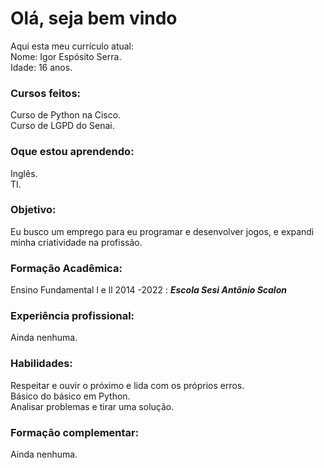 <!DOCTYPE html>
<html>

<head>
  <meta charset="utf-8">
  <meta name="viewport" content="width=device-width, initial-scale=1.0">
  <link rel="stylesheet" href="https://stackedit.io/style.css" />
</head>

<body class="stackedit">
  <div class="stackedit__html"><h1 id="olá-seja-bem-vindo">Olá, seja bem vindo</h1>
<p>Aqui esta meu currículo atual:<br>
Nome: Igor Espósito Serra.<br>
Idade: 16 anos.</p>
<h3 id="cursos-feitos">Cursos feitos:</h3>
<p>Curso de Python na Cisco.<br>
Curso de LGPD do Senai.<br>
</p>
<h3 id="oque-estou-aprendendo">Oque estou aprendendo:</h3>
<p>Inglês.<br>
TI.</p>
<h3 id="objetivo">Objetivo:</h3>
<p>Eu busco um emprego para eu programar e desenvolver jogos, e expandi minha criatividade na profissão.</p>
<h3 id="formação-acadêmica">Formação Acadêmica:</h3>
<p>Ensino Fundamental l e ll 2014 -2022 : <em><strong>Escola Sesi Antônio Scalon</strong></em></p>
<h3 id="experiência-profissional">Experiência profissional:</h3>
<p>Ainda nenhuma.</p>
<h3 id="habilidades">Habilidades:</h3>
<p>Respeitar e ouvir o próximo e lida com os próprios erros.<br>
Básico do básico em Python.<br>
Analisar problemas e tirar uma solução.</p>
<h3 id="formação-complementar">Formação complementar:</h3>
<p>Ainda nenhuma.</p>
</div>
</body>

</html>
